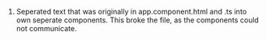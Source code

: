 1. Seperated text that was originally in app.component.html and .ts into own seperate components. This broke the file, as the components could not communicate.
